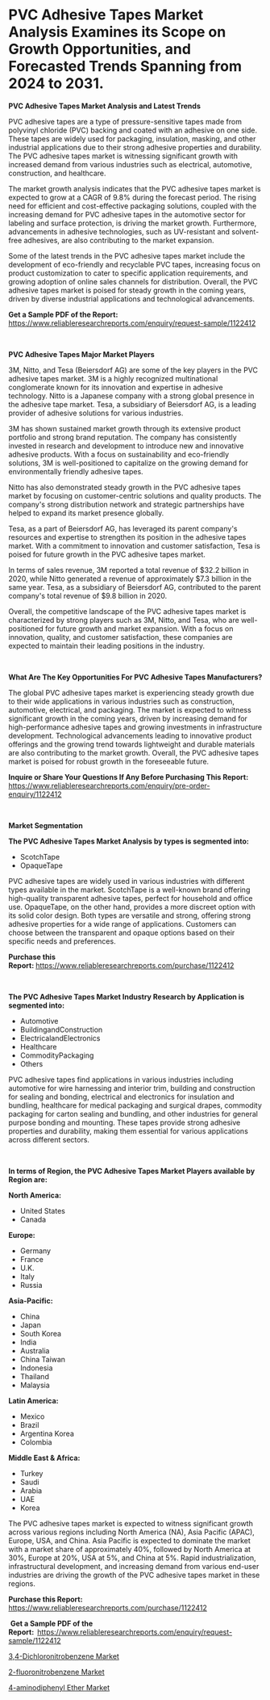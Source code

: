 <p><h1>PVC Adhesive Tapes Market Analysis Examines its Scope on Growth Opportunities, and Forecasted Trends Spanning from 2024 to 2031.</h1></p><p><strong>PVC Adhesive Tapes Market Analysis and Latest Trends</strong></p>
<p><p>PVC adhesive tapes are a type of pressure-sensitive tapes made from polyvinyl chloride (PVC) backing and coated with an adhesive on one side. These tapes are widely used for packaging, insulation, masking, and other industrial applications due to their strong adhesive properties and durability. The PVC adhesive tapes market is witnessing significant growth with increased demand from various industries such as electrical, automotive, construction, and healthcare.</p><p>The market growth analysis indicates that the PVC adhesive tapes market is expected to grow at a CAGR of 9.8% during the forecast period. The rising need for efficient and cost-effective packaging solutions, coupled with the increasing demand for PVC adhesive tapes in the automotive sector for labeling and surface protection, is driving the market growth. Furthermore, advancements in adhesive technologies, such as UV-resistant and solvent-free adhesives, are also contributing to the market expansion.</p><p>Some of the latest trends in the PVC adhesive tapes market include the development of eco-friendly and recyclable PVC tapes, increasing focus on product customization to cater to specific application requirements, and growing adoption of online sales channels for distribution. Overall, the PVC adhesive tapes market is poised for steady growth in the coming years, driven by diverse industrial applications and technological advancements.</p></p>
<p><strong>Get a Sample PDF of the Report:&nbsp;</strong> <a href="https://www.reliableresearchreports.com/enquiry/request-sample/1122412">https://www.reliableresearchreports.com/enquiry/request-sample/1122412</a></p>
<p>&nbsp;</p>
<p><strong>PVC Adhesive Tapes Major Market Players</strong></p>
<p><p>3M, Nitto, and Tesa (Beiersdorf AG) are some of the key players in the PVC adhesive tapes market. 3M is a highly recognized multinational conglomerate known for its innovation and expertise in adhesive technology. Nitto is a Japanese company with a strong global presence in the adhesive tape market. Tesa, a subsidiary of Beiersdorf AG, is a leading provider of adhesive solutions for various industries.</p><p>3M has shown sustained market growth through its extensive product portfolio and strong brand reputation. The company has consistently invested in research and development to introduce new and innovative adhesive products. With a focus on sustainability and eco-friendly solutions, 3M is well-positioned to capitalize on the growing demand for environmentally friendly adhesive tapes.</p><p>Nitto has also demonstrated steady growth in the PVC adhesive tapes market by focusing on customer-centric solutions and quality products. The company's strong distribution network and strategic partnerships have helped to expand its market presence globally.</p><p>Tesa, as a part of Beiersdorf AG, has leveraged its parent company's resources and expertise to strengthen its position in the adhesive tapes market. With a commitment to innovation and customer satisfaction, Tesa is poised for future growth in the PVC adhesive tapes market.</p><p>In terms of sales revenue, 3M reported a total revenue of $32.2 billion in 2020, while Nitto generated a revenue of approximately $7.3 billion in the same year. Tesa, as a subsidiary of Beiersdorf AG, contributed to the parent company's total revenue of $9.8 billion in 2020.</p><p>Overall, the competitive landscape of the PVC adhesive tapes market is characterized by strong players such as 3M, Nitto, and Tesa, who are well-positioned for future growth and market expansion. With a focus on innovation, quality, and customer satisfaction, these companies are expected to maintain their leading positions in the industry.</p></p>
<p>&nbsp;</p>
<p><strong>What Are The Key Opportunities For PVC Adhesive Tapes Manufacturers?</strong></p>
<p><p>The global PVC adhesive tapes market is experiencing steady growth due to their wide applications in various industries such as construction, automotive, electrical, and packaging. The market is expected to witness significant growth in the coming years, driven by increasing demand for high-performance adhesive tapes and growing investments in infrastructure development. Technological advancements leading to innovative product offerings and the growing trend towards lightweight and durable materials are also contributing to the market growth. Overall, the PVC adhesive tapes market is poised for robust growth in the foreseeable future.</p></p>
<p><strong>Inquire or Share Your Questions If Any Before Purchasing This Report:</strong> <a href="https://www.reliableresearchreports.com/enquiry/pre-order-enquiry/1122412">https://www.reliableresearchreports.com/enquiry/pre-order-enquiry/1122412</a></p>
<p>&nbsp;</p>
<p><strong>Market Segmentation</strong></p>
<p><strong>The PVC Adhesive Tapes Market Analysis by types is segmented into:</strong></p>
<p><ul><li>ScotchTape</li><li>OpaqueTape</li></ul></p>
<p><p>PVC adhesive tapes are widely used in various industries with different types available in the market. ScotchTape is a well-known brand offering high-quality transparent adhesive tapes, perfect for household and office use. OpaqueTape, on the other hand, provides a more discreet option with its solid color design. Both types are versatile and strong, offering strong adhesive properties for a wide range of applications. Customers can choose between the transparent and opaque options based on their specific needs and preferences.</p></p>
<p><strong>Purchase this Report:&nbsp;</strong><a href="https://www.reliableresearchreports.com/purchase/1122412">https://www.reliableresearchreports.com/purchase/1122412</a></p>
<p>&nbsp;</p>
<p><strong>The PVC Adhesive Tapes Market Industry Research by Application is segmented into:</strong></p>
<p><ul><li>Automotive</li><li>BuildingandConstruction</li><li>ElectricalandElectronics</li><li>Healthcare</li><li>CommodityPackaging</li><li>Others</li></ul></p>
<p><p>PVC adhesive tapes find applications in various industries including automotive for wire harnessing and interior trim, building and construction for sealing and bonding, electrical and electronics for insulation and bundling, healthcare for medical packaging and surgical drapes, commodity packaging for carton sealing and bundling, and other industries for general purpose bonding and mounting. These tapes provide strong adhesive properties and durability, making them essential for various applications across different sectors.</p></p>
<p>&nbsp;</p>
<p><strong>In terms of Region, the PVC Adhesive Tapes Market Players available by Region are:</strong></p>
<p>
    <p> <strong> North America: </strong>
        <ul>
            <li>United States</li>
            <li>Canada</li>
        </ul>
        </p> 
    <p> <strong> Europe: </strong>
        <ul>
            <li>Germany</li>
            <li>France</li>
            <li>U.K.</li>
            <li>Italy</li>
            <li>Russia</li>
        </ul>
        </p> 
    <p> <strong> Asia-Pacific: </strong>
        <ul>
            <li>China</li>
            <li>Japan</li>
            <li>South Korea</li>
            <li>India</li>
            <li>Australia</li>
            <li>China Taiwan</li>
            <li>Indonesia</li>
            <li>Thailand</li>
            <li>Malaysia</li>
        </ul>
        </p> 
    <p> <strong> Latin America: </strong>
        <ul>
            <li>Mexico</li>
            <li>Brazil</li>
            <li>Argentina Korea</li>
            <li>Colombia</li>
        </ul>
        </p> 
    <p> <strong> Middle East & Africa: </strong>
        <ul>
            <li>Turkey</li>
            <li>Saudi</li>
            <li>Arabia</li>
            <li>UAE</li>
            <li>Korea</li>
        </ul>
    </p>
    </p>
<p><p>The PVC adhesive tapes market is expected to witness significant growth across various regions including North America (NA), Asia Pacific (APAC), Europe, USA, and China. Asia Pacific is expected to dominate the market with a market share of approximately 40%, followed by North America at 30%, Europe at 20%, USA at 5%, and China at 5%. Rapid industrialization, infrastructural development, and increasing demand from various end-user industries are driving the growth of the PVC adhesive tapes market in these regions.</p></p>
<p><strong>Purchase this Report: </strong><a href="https://www.reliableresearchreports.com/purchase/1122412">https://www.reliableresearchreports.com/purchase/1122412</a></p>
<p>&nbsp;<strong>Get a Sample PDF of the Report:&nbsp;&nbsp;</strong><a href="https://www.reliableresearchreports.com/enquiry/request-sample/1122412">https://www.reliableresearchreports.com/enquiry/request-sample/1122412</a></p>
<p><strong></strong></p>
<p><p><a href="https://view.publitas.com/reportprime-1/34-dichloronitrobenzene-market-size-reflecting-a-forecast-till-2030-market-by-type-by-application-and-by-geography/">3,4-Dichloronitrobenzene Market</a></p><p><a href="https://view.publitas.com/reportprime-1/2-fluoronitrobenzene-market-provides-a-comprehensive-analysis-including-a-macro-overview-of-the-market-as-well-as-micro-details-such-as-market-size-and-competitive-landscape/">2-fluoronitrobenzene Market</a></p><p><a href="https://view.publitas.com/reportprime-1/4-aminodiphenyl-ether-market-size-furnishes-valuable-information-encompassing-market-share-market-trends-and-projections-spanning-from-2023-to-2030/">4-aminodiphenyl Ether Market</a></p></p>